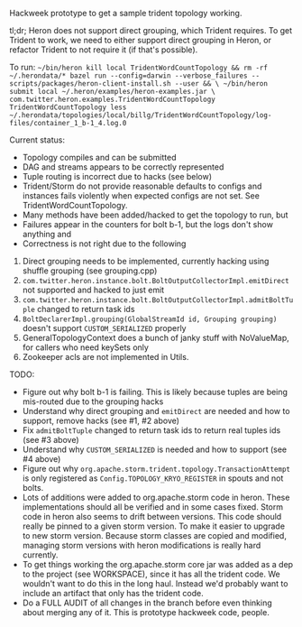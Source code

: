 Hackweek prototype to get a sample trident topology working.

tl;dr; Heron does not support direct grouping, which Trident requires. To get Trident to work, we
need to either support direct grouping in Heron, or refactor Trident to not require it (if that's
possible).

To run:
`~/bin/heron kill local TridentWordCountTopology && rm -rf ~/.herondata/*
bazel run --config=darwin --verbose_failures -- scripts/packages/heron-client-install.sh --user && \
  ~/bin/heron submit local ~/.heron/examples/heron-examples.jar \
  com.twitter.heron.examples.TridentWordCountTopology TridentWordCountTopology
less ~/.herondata/topologies/local/billg/TridentWordCountTopology/log-files/container_1_b-1_4.log.0
`

Current status:
- Topology compiles and can be submitted
- DAG and streams appears to be correctly represented
- Tuple routing is incorrect due to hacks (see below)
- Trident/Storm do not provide reasonable defaults to configs and instances fails violently when
  expected configs are not set. See TridentWordCountTopology.
- Many methods have been added/hacked to get the topology to run, but
- Failures appear in the counters for bolt b-1, but the logs don't show anything and
- Correctness is not right due to the following

1. Direct grouping needs to be implemented, currently hacking using shuffle grouping (see grouping.cpp)
2. `com.twitter.heron.instance.bolt.BoltOutputCollectorImpl.emitDirect` not supported and hacked to just emit
3. `com.twitter.heron.instance.bolt.BoltOutputCollectorImpl.admitBoltTuple` changed to return task ids
4. `BoltDeclarerImpl.grouping(GlobalStreamId id, Grouping grouping)` doesn't support `CUSTOM_SERIALIZED` properly
5. GeneralTopologyContext does a bunch of janky stuff with NoValueMap, for callers who need keySets only
6. Zookeeper acls are not implemented in Utils.

TODO:
- Figure out why bolt b-1 is failing. This is likely because tuples are being mis-routed due to the
  grouping hacks
- Understand why direct grouping and `emitDirect` are needed and how to support, remove hacks (see #1, #2 above)
- Fix `admitBoltTuple` changed to return task ids to return real tuples ids (see #3 above)
- Understand why `CUSTOM_SERIALIZED` is needed and how to support (see #4 above)
- Figure out why `org.apache.storm.trident.topology.TransactionAttempt` is only registered as
  `Config.TOPOLOGY_KRYO_REGISTER` in spouts and not bolts.
- Lots of additions were added to org.apache.storm code in heron. These implementations should all
  be verified and in some cases fixed. Storm code in heron also seems to drift between versions. This
  code should really be pinned to a given storm version. To make it easier to upgrade to new storm
  version. Because storm classes are copied and modified, managing storm versions with heron
  modifications is really hard currently.
- To get things working the org.apache.storm core jar was added as a dep to the project (see WORKSPACE),
  since it has all the trident code. We wouldn't want to do this in the long haul. Instead we'd
  probably want to include an artifact that only has the trident code.
- Do a FULL AUDIT of all changes in the branch before even thinking about merging any of it. This is
  prototype hackweek code, people.
